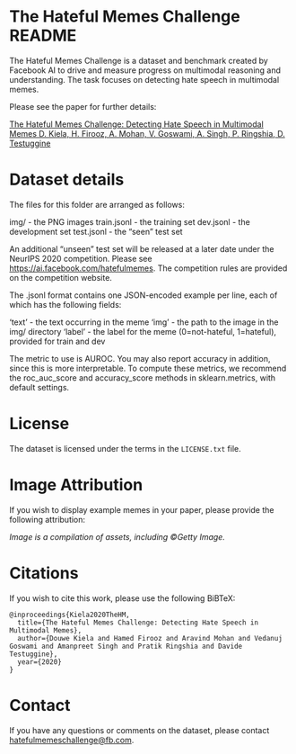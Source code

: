 # The Hateful Memes Challenge README


The Hateful Memes Challenge is a dataset and benchmark created by Facebook AI to drive and measure progress on multimodal reasoning and understanding. The task focuses on detecting hate speech in multimodal memes.


Please see the paper for further details:


[The Hateful Memes Challenge: Detecting Hate Speech in Multimodal Memes
D. Kiela, H. Firooz, A. Mohan, V. Goswami, A. Singh, P. Ringshia, D. Testuggine](
https://arxiv.org/abs/2005.04790)


# Dataset details
The files for this folder are arranged as follows:


img/                -        the PNG images
train.jsonl        -        the training set
dev.jsonl        -        the development set
test.jsonl        -        the “seen” test set


An additional “unseen” test set will be released at a later date under the NeurIPS 2020 competition. Please see https://ai.facebook.com/hatefulmemes. The competition rules are provided on the competition website.


The .jsonl format contains one JSON-encoded example per line, each of which has the following fields:


‘text’        - the text occurring in the meme
‘img’        - the path to the image in the img/ directory
‘label’        - the label for the meme (0=not-hateful, 1=hateful), provided for train and dev


The metric to use is AUROC. You may also report accuracy in addition, since this is more interpretable. To compute these metrics, we recommend the roc_auc_score and accuracy_score methods in sklearn.metrics, with default settings.


# License
The dataset is licensed under the terms in the `LICENSE.txt` file.


# Image Attribution
If you wish to display example memes in your paper, please provide the following attribution:


*Image is a compilation of assets, including ©Getty Image.*


# Citations
If you wish to cite this work, please use the following BiBTeX:

```
@inproceedings{Kiela2020TheHM,
  title={The Hateful Memes Challenge: Detecting Hate Speech in Multimodal Memes},
  author={Douwe Kiela and Hamed Firooz and Aravind Mohan and Vedanuj Goswami and Amanpreet Singh and Pratik Ringshia and Davide Testuggine},
  year={2020}
}
```


# Contact
If you have any questions or comments on the dataset, please contact hatefulmemeschallenge@fb.com.